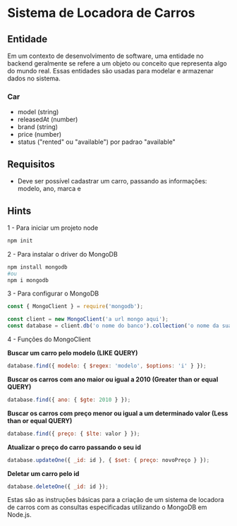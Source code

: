 # Sistema de Locadora de Carros

## Entidade
Em um contexto de desenvolvimento de software, uma entidade no backend geralmente se refere a um objeto ou conceito que representa algo do mundo real. Essas entidades são usadas para modelar e armazenar dados no sistema.

### Car
- model (string)
- releasedAt (number)
- brand (string)
- price (number)
- status ("rented" ou "available") por padrao "available"

## Requisitos
- Deve ser possível cadastrar um carro, passando as informações: modelo, ano, marca e  
## Hints
1 - Para iniciar um projeto node
```bash
npm init
```

2 - Para instalar o driver do MongoDB
```bash
npm install mongodb
#ou
npm i mongodb
```

3 - Para configurar o MongoDB
```js
const { MongoClient } = require('mongodb');

const client = new MongoClient('a url mongo aqui');
const database = client.db('o nome do banco').collection('o nome da sua collection/tabela');
```

4 - Funções do MongoClient

**Buscar um carro pelo modelo (LIKE QUERY)**
```js
database.find({ modelo: { $regex: 'modelo', $options: 'i' } });
```

**Buscar os carros com ano maior ou igual a 2010 (Greater than or equal QUERY)**
```js
database.find({ ano: { $gte: 2010 } });
```

**Buscar os carros com preço menor ou igual a um determinado valor (Less than or equal QUERY)**
```js
database.find({ preço: { $lte: valor } });
```

**Atualizar o preço do carro passando o seu id**
```js
database.updateOne({ _id: id }, { $set: { preço: novoPreço } });
```

**Deletar um carro pelo id**
```js
database.deleteOne({ _id: id });
```

Estas são as instruções básicas para a criação de um sistema de locadora de carros com as consultas especificadas utilizando o MongoDB em Node.js.